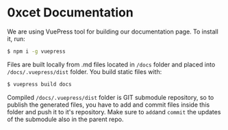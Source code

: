 
# 0xcet Documentation

We are using VuePress tool for building our documentation page. To install it, run:

```bash
$ npm i -g vuepress
```

Files are built locally from .md files located in `/docs` folder and placed into `/docs/.vuepress/dist` folder. You build static files with: 

```bash
$ vuepress build docs
```

Compiled `/docs/.vuepress/dist` folder is GIT submodule repository, so to publish the generated files, you have to add and commit files inside this folder and push it to it's repository. Make sure to `add`and `commit` the updates of the submodule also in the parent repo.
